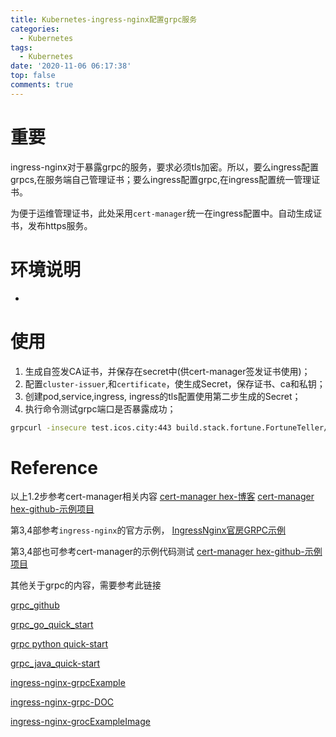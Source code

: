 ```yaml
---
title: Kubernetes-ingress-nginx配置grpc服务
categories:
  - Kubernetes
tags:
  - Kubernetes
date: '2020-11-06 06:17:38'
top: false
comments: true
---
```


# 重要
ingress-nginx对于暴露grpc的服务，要求必须tls加密。所以，要么ingress配置grpcs,在服务端自己管理证书；要么ingress配置grpc,在ingress配置统一管理证书。

为便于运维管理证书，此处采用`cert-manager`统一在ingress配置中。自动生成证书，发布https服务。

# 环境说明
+ 

# 使用
1. 生成自签发CA证书，并保存在secret中(供cert-manager签发证书使用)；
2. 配置`cluster-issuer`,和`certificate`，使生成Secret，保存证书、ca和私钥；
3. 创建pod,service,ingress, ingress的tls配置使用第二步生成的Secret；
4. 执行命令测试grpc端口是否暴露成功；
```bash
grpcurl -insecure test.icos.city:443 build.stack.fortune.FortuneTeller/Predict
```

# Reference
以上1.2步参考cert-manager相关内容
[cert-manager hex-博客](https://hex-py.github.io/2020/11/05/kubernetes-2020-11-05-Kubernetes-certmanager%E8%A7%A3%E5%86%B3ingress-tls%E8%AF%81%E4%B9%A6%E9%97%AE%E9%A2%98/)
[cert-manager hex-github-示例项目](https://github.com/hex-py/cert-manager-example.git)

第3,4部参考`ingress-nginx`的官方示例，
[IngressNginx官房GRPC示例](https://github.com/kubernetes/ingress-nginx/tree/master/images/grpc-fortune-teller)

第3,4部也可参考cert-manager的示例代码测试
[cert-manager hex-github-示例项目](https://github.com/hex-py/cert-manager-example.git)

其他关于grpc的内容，需要参考此链接

[grpc_github](https://github.com/grpc/grpc) 

[grpc_go_quick_start](https://grpc.io/docs/languages/go/quickstart/) 

[grpc python quick-start](https://grpc.io/docs/languages/python/quickstart/) 

[grpc_java_quick-start](https://github.com/grpc/grpc-java)

[ingress-nginx-grpcExample](https://github.com/kubernetes/ingress-nginx/tree/master/docs/examples/grpc)

[ingress-nginx-grpc-DOC](https://kubernetes.github.io/ingress-nginx/examples/grpc/)

[ingress-nginx-grocExampleImage](https://github.com/kubernetes/ingress-nginx/tree/master/images/grpc-fortune-teller)

